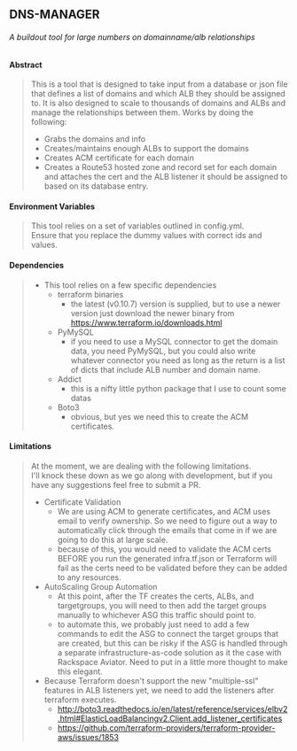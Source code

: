 ## DNS-MANAGER
###### A buildout tool for large numbers on domainname/alb relationships


#### Abstract

> This is a tool that is designed to take input from a database or json file 
    that defines a list of domains and which ALB they should be assigned to. 
    It is also designed to scale to thousands of domains and ALBs and manage
    the relationships between them. 
    Works by doing the following:
> * Grabs the domains and info
> * Creates/maintains enough ALBs to support the domains
> * Creates ACM certificate for each domain
> * Creates a Route53 hosted zone and record set for each domain and attaches 
        the cert and the ALB listener it should be assigned to based on its 
        database entry.


#### Environment Variables

> This tool relies on a set of variables outlined in config.yml.  
    Ensure that you replace the dummy values with correct ids and values.


#### Dependencies

> * This tool relies on a few specific dependencies
>   * terraform binaries
>     * the latest (v0.10.7) version is supplied, but to use a newer version 
        just download the newer binary from 
        https://www.terraform.io/downloads.html
>   * PyMySQL
>     * if you need to use a MySQL connector to get the domain data, you need 
        PyMySQL, but you could also write whatever connector you need as long as 
        the return is a list of dicts that include ALB number and domain name.
>   * Addict
>     * this is a nifty little python package that I use to count some datas
>   * Boto3
>     * obvious, but yes we need this to create the ACM certificates.

#### Limitations

> At the moment, we are dealing with the following limitations.  
    I'll knock these down as we go along with development, but if 
    you have any suggestions feel free to submit a PR.
> * Certificate Validation
>   * We are using ACM to generate certificates, and ACM uses email to verify 
        ownership.  So we need to figure out a way to automatically click 
        through the emails that come in if we are going to do this at large 
        scale.
>   * because of this, you would need to validate the ACM certs BEFORE you 
        run the generated infra.tf.json or Terraform will fail as the certs 
        need to be validated before they can be added to any resources.
> * AutoScaling Group Automation
>   * At this point, after the TF creates the certs, ALBs, and targetgroups, 
        you will need to then add the target groups manually to whichever ASG 
        this traffic should point to.
>   * to automate this, we probably just need to add a few commands to edit the 
        ASG to connect the target groups that are created, but this can be 
        risky if the ASG is handled through a separate infrastructure-as-code 
        solution as it the case with Rackspace Aviator.  Need to put in a 
        little more thought to make this elegant.
> * Because Terraform doesn't support the new "multiple-ssl" features in ALB 
        listeners yet, we need to add the listeners after terraform executes.
>   * http://boto3.readthedocs.io/en/latest/reference/services/elbv2.html#ElasticLoadBalancingv2.Client.add_listener_certificates
>   * https://github.com/terraform-providers/terraform-provider-aws/issues/1853
